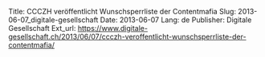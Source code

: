 Title: CCCZH veröffentlicht Wunschsperrliste der Contentmafia
Slug: 2013-06-07_digitale-gesellschaft
Date: 2013-06-07
Lang: de
Publisher: Digitale Gesellschaft
Ext_url: https://www.digitale-gesellschaft.ch/2013/06/07/ccczh-veroffentlicht-wunschsperrliste-der-contentmafia/
